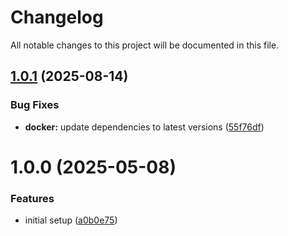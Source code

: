 # Changelog

All notable changes to this project will be documented in this file.

## [1.0.1](https://github.com/qtsone/argocd-image/compare/v1.0.0...v1.0.1) (2025-08-14)


### Bug Fixes

* **docker:** update dependencies to latest versions ([55f76df](https://github.com/qtsone/argocd-image/commit/55f76dfe357cb4c7f20c1eec488599c31c115be5))

# 1.0.0 (2025-05-08)


### Features

* initial setup ([a0b0e75](https://github.com/qtsone/argocd-image/commit/a0b0e75be19e6dd31e2887a4cffc75d285bba2d1))

